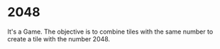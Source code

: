 # 2048
It's a Game. The objective is to combine tiles with the same number to create a tile with the number 2048.
